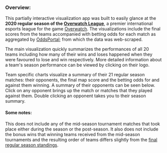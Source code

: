 ### Overview:
This partially interactive visualization app was built to easily glance at the **2020 regular season of the [Overwatch League](https://overwatchleague.com/)**, a premier international esports league for the game [Overwatch](https://playoverwatch.com/). The visualizations include the final scores from the teams accompanied with betting odds for each match as aggregated by [OddsPortal](https://www.oddsportal.com/esports/usa/overwatch-overwatch-league/results/); from which the data was web-scraped. 

The main visualization quickly summarizes the performances of all 20 teams including how many of their wins and loses happened when they were favoured to lose and win respectively. More detailed information about a team's season performance can be viewed by clicking on their logo. 

Team specific charts visualize a summary of their 21 regular season matches: their opponents, the final map score and the betting odds for and against them winning. A summary of their opponents can be seen below. Click on any opponent brings up the match or matches that they played against them. Double clicking an opponent takes you to their season summary. 

#### Some notes:
This does not include any of the mid-season tournament matches that took place either during the season or the post-season. It also does not include the bonus wins that winning teams received from the mid-season tournaments and the resulting order of teams differs slightly from the [final regular season standings](https://overwatchleague.com/en-us/standings).